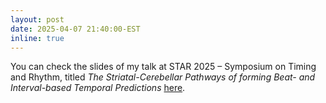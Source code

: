 ```yaml
---
layout: post
date: 2025-04-07 21:40:00-EST
inline: true
---
```


You can check the slides of my talk at STAR 2025 – Symposium on Timing and Rhythm, titled <i>The Striatal-Cerebellar Pathways of forming Beat- and Interval-based Temporal Predictions</i> <a href="https://www.slideshare.net/slideshow/the-striatal-cerebellar-pathways-of-forming-beat-and-interval-based-temporal-predictions/277644551">here</a>.

